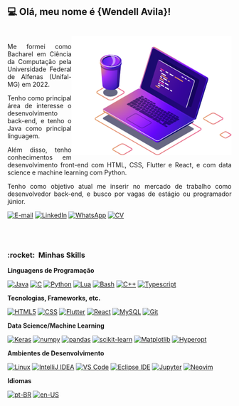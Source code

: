 ## 💻 Olá, meu nome é <strong>{Wendell Avila}!</strong>
<br>

<img src="https://raw.githubusercontent.com/wendellavila/wendellavila/main/assets/img/laptop.png" min-width="360px" max-width="360px" width="360px" align="right" alt="Laptop illustration">

<p align="justify">Me formei como Bacharel em Ciência da Computação pela Universidade Federal de Alfenas (Unifal-MG) em 2022.</p>

<p align="justify">Tenho como principal área de interesse o desenvolvimento back-end, e tenho o Java como principal linguagem.</p>

<p align="justify">Além disso, tenho conhecimentos em desenvolvimento front-end com HTML, CSS, Flutter e React, e com data science e machine learning com Python.</p>

<p align="justify">Tenho como objetivo atual me inserir no mercado de trabalho como desenvolvedor back-end, e busco por vagas de estágio ou programador júnior.</p>

[![E-mail](https://img.shields.io/badge/Gmail-D14836?style=for-the-badge&logo=gmail&logoColor=white)](mailto:wendelljcavila@gmail.com)
[![LinkedIn](https://img.shields.io/badge/linkedin-%230077B5.svg?style=for-the-badge&logo=linkedin&logoColor=white)](https://linkedin.com/in/wendellavila)
[![WhatsApp](https://img.shields.io/badge/WhatsApp-25D366?style=for-the-badge&logo=whatsapp&logoColor=white)](https://wa.me/5535988747228)
[![CV](https://img.shields.io/badge/CV-ffffff?style=for-the-badge&logo=microsoft-word&logoColor=202A44)](https://github.com/wendellavila/wendellavila/blob/main/assets/files/CV-pt-BR.pdf)

<br><br>
<h3> :rocket: &nbsp;Minhas Skills </h3>

**Linguagens de Programação**
  
  [![Java](https://img.shields.io/badge/Java-black?style=for-the-badge&logo=openjdk&logoColor=F22C3A)](https://github.com/wendellavila)
  [![C](https://img.shields.io/badge/C-black?style=for-the-badge&logo=C&logoColor=00599C)](https://github.com/wendellavila)
  [![Python](https://img.shields.io/badge/Python-black?style=for-the-badge&logo=python&logoColor=F2CB3A)](https://github.com/wendellavila)
  [![Lua](https://img.shields.io/badge/Lua-black?style=for-the-badge&logo=Lua&logoColor=3c3cff)](https://github.com/wendellavila)
  [![Bash](https://img.shields.io/badge/Bash-black?style=for-the-badge&logo=gnubash)](https://github.com/wendellavila)
  [![C++](https://img.shields.io/badge/C++-black?style=for-the-badge&logo=cplusplus&logoColor=00599C)](https://github.com/wendellavila)
  [![Typescript](https://img.shields.io/badge/Typescript-black?style=for-the-badge&logo=Typescript)](https://github.com/wendellavila)
  
**Tecnologias, Frameworks, etc.**
  
  [![HTML5](https://img.shields.io/badge/HTML5-black?style=for-the-badge&logo=HTML5)](https://github.com/wendellavila)
  [![CSS](https://img.shields.io/badge/CSS-black?style=for-the-badge&logo=CSS3&logoColor=1572B6)](https://github.com/wendellavila)
  [![Flutter](https://img.shields.io/badge/Flutter-black?style=for-the-badge&logo=Flutter&logoColor=41C6F0)](https://github.com/wendellavila)
  [![React](https://img.shields.io/badge/React-black?style=for-the-badge&logo=react)](https://github.com/wendellavila)
  [![MySQL](https://img.shields.io/badge/MySQL-black?style=for-the-badge&logo=mysql&logoColor=white)](https://github.com/wendellavila)
  [![Git](https://img.shields.io/badge/Git-black?style=for-the-badge&logo=git)](https://github.com/wendellavila)
  
  **Data Science/Machine Learning**
  
  [![Keras](https://img.shields.io/badge/Keras-black?style=for-the-badge&logo=Keras&logoColor=F22C3A)](https://github.com/wendellavila)
  [![numpy](https://img.shields.io/badge/numpy-black?style=for-the-badge&logo=numpy&logoColor=49A2C4)](https://github.com/wendellavila)
  [![pandas](https://img.shields.io/badge/pandas-black?style=for-the-badge&logo=pandas&logoColor=F2C000)](https://github.com/wendellavila)
  [![scikit-learn](https://img.shields.io/badge/scikit--learn-black?style=for-the-badge&logo=scikitlearn)](https://github.com/wendellavila)
  [![Matplotlib](https://img.shields.io/badge/📊%20Matplotlib-black?style=for-the-badge)](https://github.com/wendellavila)
  [![Hyperopt](https://img.shields.io/badge/📈%20Hyperopt-black?style=for-the-badge)](https://github.com/wendellavila)

**Ambientes de Desenvolvimento**

  [![Linux](https://img.shields.io/badge/linux-black?style=for-the-badge&logo=linux&logoColor=white)](https://github.com/wendellavila)
  [![IntelliJ IDEA](https://img.shields.io/badge/IntelliJ%20IDEA-black?style=for-the-badge&logo=intellij-idea&logoColor=F02F5A)](https://github.com/wendellavila)
  [![VS Code](https://img.shields.io/badge/VS%20Code-black?style=for-the-badge&logo=visual-studio-code&logoColor=007ACC)](https://github.com/wendellavila)
  [![Eclipse IDE](https://img.shields.io/badge/Eclipse-black?style=for-the-badge&logo=eclipse-ide&logoColor=3F3179)](https://github.com/wendellavila)
  [![Jupyter](https://img.shields.io/badge/Jupyter-black?style=for-the-badge&logo=jupyter)](https://github.com/wendellavila)
  [![Neovim](https://img.shields.io/badge/Neovim-black?style=for-the-badge&logo=Neovim)](https://github.com/wendellavila)
  

  **Idiomas**
  
  [![pt-BR](https://img.shields.io/badge/🇧🇷%20pt--BR-black?style=for-the-badge)](https://github.com/wendellavila)
  [![en-US](https://img.shields.io/badge/🇺🇸%20en--US-black?style=for-the-badge)](https://github.com/wendellavila)
